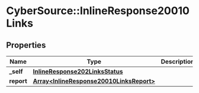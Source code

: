 # CyberSource::InlineResponse20010Links

## Properties
Name | Type | Description | Notes
------------ | ------------- | ------------- | -------------
**_self** | [**InlineResponse202LinksStatus**](InlineResponse202LinksStatus.md) |  | [optional] 
**report** | [**Array&lt;InlineResponse20010LinksReport&gt;**](InlineResponse20010LinksReport.md) |  | [optional] 


